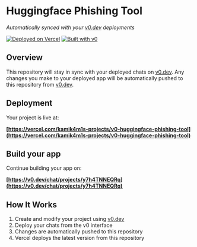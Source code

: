 # Huggingface Phishing Tool

*Automatically synced with your [v0.dev](https://v0.dev) deployments*

[![Deployed on Vercel](https://img.shields.io/badge/Deployed%20on-Vercel-black?style=for-the-badge&logo=vercel)](https://vercel.com/kamik4m1s-projects/v0-huggingface-phishing-tool)
[![Built with v0](https://img.shields.io/badge/Built%20with-v0.dev-black?style=for-the-badge)](https://v0.dev/chat/projects/y7h4TNNEQRq)

## Overview

This repository will stay in sync with your deployed chats on [v0.dev](https://v0.dev).
Any changes you make to your deployed app will be automatically pushed to this repository from [v0.dev](https://v0.dev).

## Deployment

Your project is live at:

**[https://vercel.com/kamik4m1s-projects/v0-huggingface-phishing-tool](https://vercel.com/kamik4m1s-projects/v0-huggingface-phishing-tool)**

## Build your app

Continue building your app on:

**[https://v0.dev/chat/projects/y7h4TNNEQRq](https://v0.dev/chat/projects/y7h4TNNEQRq)**

## How It Works

1. Create and modify your project using [v0.dev](https://v0.dev)
2. Deploy your chats from the v0 interface
3. Changes are automatically pushed to this repository
4. Vercel deploys the latest version from this repository